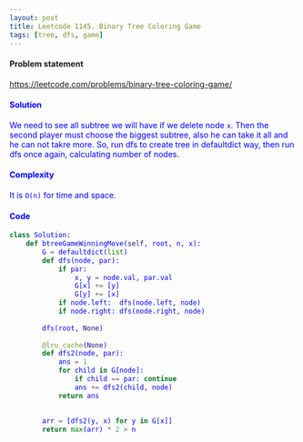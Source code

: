 ```yaml
---
layout: post
title: Leetcode 1145. Binary Tree Coloring Game
tags: [tree, dfs, game]
---
```


#### Problem statement

<a href="https://leetcode.com/problems/binary-tree-coloring-game/"> <font color = blue>https://leetcode.com/problems/binary-tree-coloring-game/

#### Solution
We need to see all subtree we will have if we delete node `x`. Then the second player must choose the biggest subtree, also he can take it all and he can not takre more. So, run dfs to create tree in defaultdict way, then run dfs once again, calculating number of nodes.

#### Complexity
It is `O(n)` for time and space.

#### Code
```python
class Solution:
    def btreeGameWinningMove(self, root, n, x):
        G = defaultdict(list)
        def dfs(node, par):
            if par:
                x, y = node.val, par.val
                G[x] += [y]
                G[y] += [x]
            if node.left:  dfs(node.left, node)
            if node.right: dfs(node.right, node)
            
        dfs(root, None)
        
        @lru_cache(None)
        def dfs2(node, par):
            ans = 1
            for child in G[node]:
                if child == par: continue
                ans += dfs2(child, node)
            return ans
            
            
        arr = [dfs2(y, x) for y in G[x]]
        return max(arr) * 2 > n
```
